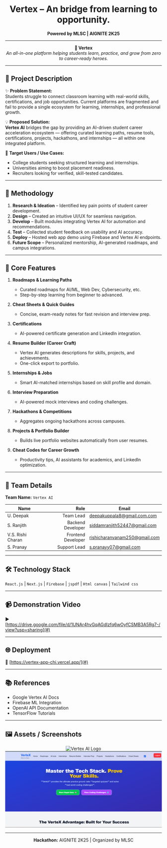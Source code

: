 <!-- AIGNITE Banner (centered) -->
<div align="center">
  <h1> Vertex  – An bridge from learning to opportunity. </h1>
  <p><strong>Powered by MLSC | AIGNITE 2K25</strong></p>
</div>

---

<p align="center">
  <strong>🚀 Vertex </strong><br/>
  <em>An all-in-one 
    platform helping students learn, practice, and grow from zero to career-ready heroes.</em>
</p>

---

## 📖 Project Description

✨ **Problem Statement:**  
Students struggle to connect classroom learning with real-world skills, certifications, and job opportunities. Current platforms are fragmented and fail to provide a single ecosystem for learning, internships, and professional growth.

💡 **Proposed Solution:**  
**Vertex AI** bridges the gap by providing an AI-driven student career acceleration ecosystem — offering curated learning paths, resume tools, certifications, projects, hackathons, and internships — all within one integrated platform.

🎯 **Target Users / Use Cases:**  
- College students seeking structured learning and internships.  
- Universities aiming to boost placement readiness.  
- Recruiters looking for verified, skill-tested candidates.

---

## 🔬 Methodology

1. **Research & Ideation** – Identified key pain points of student career development.  
2. **Design** – Created an intuitive UI/UX for seamless navigation.  
3. **Develop** – Built modules integrating Vertex AI for automation and recommendations.  
4. **Test** – Collected student feedback on usability and AI accuracy.  
5. **Deploy** – Hosted web app demo using Firebase and Vertex AI endpoints.  
6. **Future Scope** – Personalized mentorship, AI-generated roadmaps, and campus integrations.

---

## 🧠 Core Features

1. **Roadmaps & Learning Paths**  
   - Curated roadmaps for AI/ML, Web Dev, Cybersecurity, etc.  
   - Step-by-step learning from beginner to advanced.  

2. **Cheat Sheets & Quick Guides**  
   - Concise, exam-ready notes for fast revision and interview prep.

3. **Certifications**  
   - AI-powered certificate generation and LinkedIn integration.

4. **Resume Builder (Career Craft)**  
   - Vertex AI generates descriptions for skills, projects, and achievements.  
   - One-click export to portfolio.

5. **Internships & Jobs**  
   - Smart AI-matched internships based on skill profile and domain.  

6. **Interview Preparation**  
   - AI-powered mock interviews and coding challenges.

7. **Hackathons & Competitions**  
   - Aggregates ongoing hackathons across campuses.  

8. **Projects & Portfolio Builder**  
   - Builds live portfolio websites automatically from user resumes.  

9. **Cheat Codes for Career Growth**  
   - Productivity tips, AI assistants for academics, and LinkedIn optimization.  

---

## 👥 Team Details
**Team Name:** `Vertex AI`

| Name | Role | Email |
|---|---:|---|
| U. Deepak | Team Lead | deepakuppala8@gmail.com.com |
| S. Ranjith | Backend Developer | siddamranjith52447@gmail.com |
| V.S. Rishi Charan | Frontend Developer | rishicharanvanam250@gmail.com |
| S. Pranay | Support Lead| s.pranayy07@gmail.com |

---

## 🛠️ Technology Stack
`React.js` | `Next.js` | `Firebase` | `jspdf` | `Html canvas` | `Tailwind css`

---

## 📹 Demonstration Video
▶️ [https://drive.google.com/file/d/1UNAr4hvGqAGdIzfq6wOyfCSMB3A5Rg7-/view?usp=sharing](#)

---

## 🌐 Deployment
🔗 [https://vertex-app-chi.vercel.app/](#)

---

## 📚 References
- Google Vertex AI Docs  
- Firebase ML Integration  
- OpenAI API Documentation  
- TensorFlow Tutorials  

---

## 🖼️ Assets / Screenshots
<p align="center">
  <img src="assets/vertex_logo.png" alt="Vertex AI Logo" width="220" /><br/>
  <img src="assets/screenshot1.png" alt="Application Screenshot" width="600" />
</p>

---

<p align="center">
  <b>Hackathon:</b> AIGNITE 2K25 | Organized by MLSC<br/>
</p>
